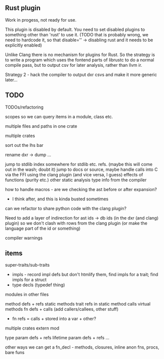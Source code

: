 Rust plugin
-----------

Work in progess, not ready for use.

This plugin is disabled by default. You need to set disabled plugins to something
other than 'rust' to use it. (TODO that is probably wrong, we need to hardcode it,
so that disable='' -> disabling rust and it needs to be explicitly enabled)

Unlike Clang there is no mechanism for plugins for Rust. So the strategy is to write
a program which uses the fontend parts of librustc to do a normal compile pass,
but to output csv for later analysis, rather than llvm ir.

Strategy 2 - hack the compiler to output dxr csvs and make it more generic later...

TODO
----

TODOs/refactoring

scopes so we can query items in a module, class etc.

multiple files and paths in one crate

multiple crates

sort out the lhs bar

rename dxr -> dump ...

jump to stdlib index somewhere for stdlib etc. refs. (maybe this will come out in the wash; doubt it)
  jump to docs or source, maybe
handle calls into C via the FFI using the clang plugin (and vice versa, I guess)
effects of functions (purity etc.)
  other static analysis type info from the compiler

how to handle macros - are we checking the ast before or after expansion?
  - I think after, and this is kinda busted sometimes

can we refactor to share python code with the clang plugin?

Need to add a layer of indirection for ast ids -> db ids (in the dxr (and clang) plugin) so we
don't clash with rows from the clang plugin (or make the language part of the id or something)

compiler warnings

items
-----
  super-traits/sub-traits
* impls - record impl defs but don't htmlify them, find impls for a trait; find impls for a struct
* type decls (typedef thing)

modules in other files

method defs + refs
  static methods
    trait refs in static method calls
  virtual methods
fn defs + calls (add callers/callees, other stuff)
  + fn refs = calls + stored into a var + other?

multiple crates
  extern mod

type param defs + refs
lifetime param defs + refs
...

other ways we can get a fn_decl - methods, closures, inline anon fns, procs, bare funs


